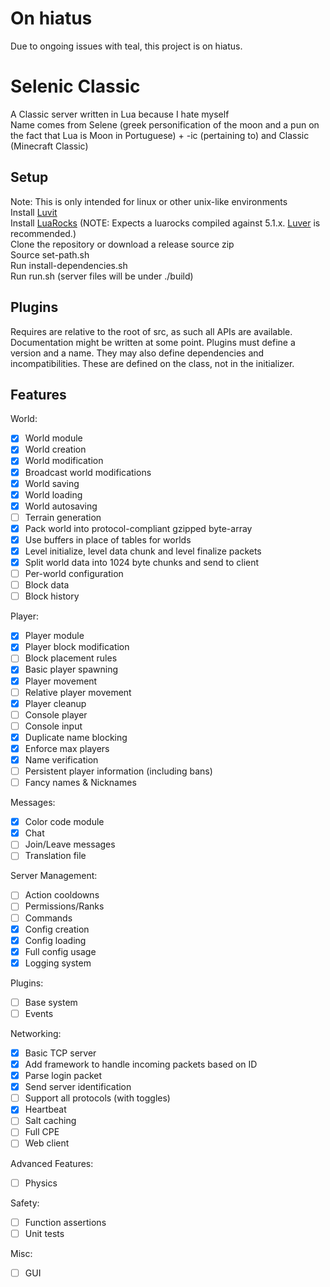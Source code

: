 # On hiatus
Due to ongoing issues with teal, this project is on hiatus.

# Selenic Classic
A Classic server written in Lua because I hate myself  
Name comes from Selene (greek personification of the moon and a pun on the fact that Lua is Moon in Portuguese) + -ic (pertaining to) and Classic (Minecraft Classic)

## Setup
Note: This is only intended for linux or other unix-like environments  
Install [Luvit](https://luvit.io/install.html)  
Install [LuaRocks](https://github.com/luarocks/luarocks/wiki/Download) (NOTE: Expects a luarocks compiled against 5.1.x. [Luver](https://github.com/MunifTanjim/luver) is recommended.)  
Clone the repository or download a release source zip  
Source set-path.sh  
Run install-dependencies.sh  
Run run.sh (server files will be under ./build)  

## Plugins
Requires are relative to the root of src, as such all APIs are available.
Documentation might be written at some point.
Plugins must define a version and a name. They may also define dependencies and incompatibilities. These are defined on the class, not in the initializer.

## Features

World:
- [x] World module
- [x] World creation
- [x] World modification
- [x] Broadcast world modifications
- [x] World saving
- [x] World loading
- [x] World autosaving
- [ ] Terrain generation
- [x] Pack world into protocol-compliant gzipped byte-array
- [x] Use buffers in place of tables for worlds
- [x] Level initialize, level data chunk and level finalize packets
- [x] Split world data into 1024 byte chunks and send to client
- [ ] Per-world configuration
- [ ] Block data
- [ ] Block history

Player:
- [x] Player module
- [x] Player block modification
- [ ] Block placement rules
- [x] Basic player spawning
- [x] Player movement
- [ ] Relative player movement
- [x] Player cleanup
- [ ] Console player
- [ ] Console input
- [x] Duplicate name blocking
- [x] Enforce max players
- [x] Name verification
- [ ] Persistent player information (including bans)
- [ ] Fancy names & Nicknames

Messages:
- [x] Color code module
- [x] Chat
- [ ] Join/Leave messages
- [ ] Translation file

Server Management:
- [ ] Action cooldowns
- [ ] Permissions/Ranks
- [ ] Commands
- [x] Config creation
- [x] Config loading
- [x] Full config usage
- [x] Logging system

Plugins:
- [ ] Base system 
- [ ] Events

Networking:
- [x] Basic TCP server
- [x] Add framework to handle incoming packets based on ID
- [x] Parse login packet
- [x] Send server identification
- [ ] Support all protocols (with toggles)
- [x] Heartbeat
- [ ] Salt caching
- [ ] Full CPE
- [ ] Web client

Advanced Features:
- [ ] Physics

Safety:
- [ ] Function assertions
- [ ] Unit tests

Misc:
- [ ] GUI